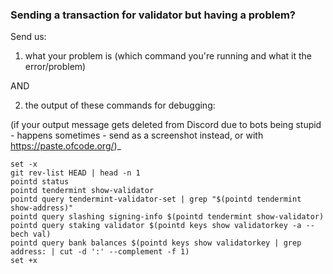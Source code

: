 ### Sending a transaction for validator but having a problem?

Send us:

1) what your problem is (which command you're running and what it the error/problem)

AND

2) the output of these commands for debugging:

(if your output message gets deleted from Discord due to bots being stupid - happens sometimes - send as a screenshot instead, or with https://paste.ofcode.org/)_
```
set -x
git rev-list HEAD | head -n 1
pointd status
pointd tendermint show-validator
pointd query tendermint-validator-set | grep "$(pointd tendermint show-address)"
pointd query slashing signing-info $(pointd tendermint show-validator)
pointd query staking validator $(pointd keys show validatorkey -a --bech val)
pointd query bank balances $(pointd keys show validatorkey | grep address: | cut -d ':' --complement -f 1)
set +x
```
